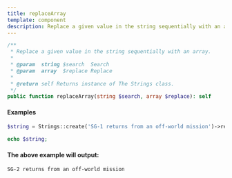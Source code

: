 ```yaml
---
title: replaceArray
template: component
description: Replace a given value in the string sequentially with an array.
---
```


```php
/**
 * Replace a given value in the string sequentially with an array.
 *
 * @param  string $search  Search
 * @param  array  $replace Replace
 *
 * @return self Returns instance of The Strings class.
 */
public function replaceArray(string $search, array $replace): self
```

#### Examples

```php
$string = Strings::create('SG-1 returns from an off-world mission')->replaceArray('SG-1', ['SG-2']);

echo $string;
```

#### The above example will output:

```text
SG-2 returns from an off-world mission
```
